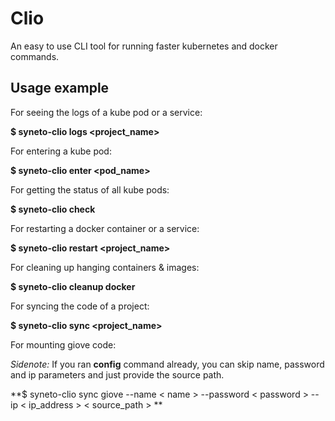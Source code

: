 # Clio
An easy to use CLI tool for running faster kubernetes and docker commands.


<h2>Usage example</h2>

For seeing the logs of a kube pod or a service:

**$ syneto-clio logs <project_name>**

For entering a kube pod:

**$ syneto-clio enter <pod_name>**

For getting the status of all kube pods:

**$ syneto-clio check**

For restarting a docker container or a service:

**$ syneto-clio restart <project_name>**

For cleaning up hanging containers & images:

**$ syneto-clio cleanup docker**

For syncing the code of a project:

**$ syneto-clio sync <project_name>**

For mounting giove code:

_Sidenote:_ If you ran **config** command already, you can skip name, password and ip parameters and just provide the source path.

**$ syneto-clio sync giove --name < name > --password < password > --ip < ip_address > < source_path > **



